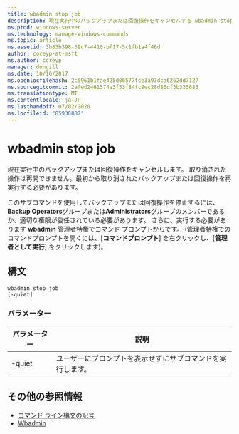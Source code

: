 ```yaml
---
title: wbadmin stop job
description: 現在実行中のバックアップまたは回復操作をキャンセルする wbadmin stop ジョブの参照記事。 取り消された操作は再開できません。最初から取り消されたバックアップまたは回復操作を再実行する必要があります。
ms.prod: windows-server
ms.technology: manage-windows-commands
ms.topic: article
ms.assetid: 3b83b398-39c7-4410-bf17-5c1fb1a4f46d
author: coreyp-at-msft
ms.author: coreyp
manager: dongill
ms.date: 10/16/2017
ms.openlocfilehash: 2c6961b1fae425d06577fce3a93dca6262dd7127
ms.sourcegitcommit: 2afed2461574a3f53f84fc9ec28d86df3b335685
ms.translationtype: MT
ms.contentlocale: ja-JP
ms.lasthandoff: 07/02/2020
ms.locfileid: "85930887"
---
```

# <a name="wbadmin-stop-job"></a>wbadmin stop job



現在実行中のバックアップまたは回復操作をキャンセルします。 取り消された操作は再開できません。最初から取り消されたバックアップまたは回復操作を再実行する必要があります。

このサブコマンドを使用してバックアップまたは回復操作を停止するには、 **Backup Operators**グループまたは**Administrators**グループのメンバーであるか、適切な権限が委任されている必要があります。 さらに、実行する必要があります **wbadmin** 管理者特権でコマンド プロンプトからです。 (管理者特権でのコマンドプロンプトを開くには、[**コマンドプロンプト**] を右クリックし、[**管理者として実行**] をクリックします)。

## <a name="syntax"></a>構文

```
wbadmin stop job
[-quiet]
```

### <a name="parameters"></a>パラメーター

|パラメーター|説明|
|---------|-----------|
|-quiet|ユーザーにプロンプトを表示せずにサブコマンドを実行します。|

## <a name="additional-references"></a>その他の参照情報

- [コマンド ライン構文の記号](command-line-syntax-key.md)
-   [Wbadmin](wbadmin.md)